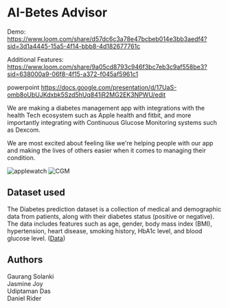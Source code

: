 # AI-Betes Advisor

Demo: 
https://www.loom.com/share/d57dc6c3a78e47bcbeb014e3bb3aedf4?sid=3d1a4445-15a5-4f14-bbb8-4d182677761c

Additional Features: 
https://www.loom.com/share/9a05cd8793c946f3bc7eb3c9af558be3?sid=638000a9-06f8-4f15-a372-f045af5961c1

powerpoint
https://docs.google.com/presentation/d/17UaS-omb8oUbUJKdxbk5Szd5hUq841iR2MG2EK3NPWU/edit

We are making a diabetes management app with integrations with the health Tech ecosystem such as Apple health and fitbit, and more importantly integrating with Continuous Glucose Monitoring systems such as Dexcom.

We are most excited about feeling like we're helping people with our app and making the lives of others easier when it comes to managing their condition. 

![applewatch](https://docs-assets.developer.apple.com/published/b88c2ed2f9/rendered2x-1650661375.png)
![CGM](https://www.datocms-assets.com/46938/1652177632-woman-with-continuous-glucose-monitor.jpeg)

## Dataset used
The Diabetes prediction dataset is a collection of medical and demographic data from patients, along with their diabetes status (positive or negative). The data includes features such as age, gender, body mass index (BMI), hypertension, heart disease, smoking history, HbA1c level, and blood glucose level.
([Data](https://www.kaggle.com/datasets/iammustafatz/diabetes-prediction-dataset))


## Authors 
Gaurang Solanki  
Jasmine Joy  
Udiptaman Das  
Daniel Rider

